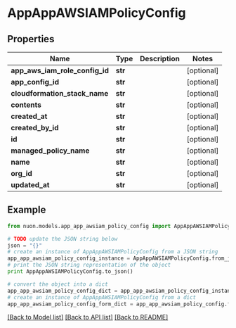 # AppAppAWSIAMPolicyConfig


## Properties

Name | Type | Description | Notes
------------ | ------------- | ------------- | -------------
**app_aws_iam_role_config_id** | **str** |  | [optional] 
**app_config_id** | **str** |  | [optional] 
**cloudformation_stack_name** | **str** |  | [optional] 
**contents** | **str** |  | [optional] 
**created_at** | **str** |  | [optional] 
**created_by_id** | **str** |  | [optional] 
**id** | **str** |  | [optional] 
**managed_policy_name** | **str** |  | [optional] 
**name** | **str** |  | [optional] 
**org_id** | **str** |  | [optional] 
**updated_at** | **str** |  | [optional] 

## Example

```python
from nuon.models.app_app_awsiam_policy_config import AppAppAWSIAMPolicyConfig

# TODO update the JSON string below
json = "{}"
# create an instance of AppAppAWSIAMPolicyConfig from a JSON string
app_app_awsiam_policy_config_instance = AppAppAWSIAMPolicyConfig.from_json(json)
# print the JSON string representation of the object
print AppAppAWSIAMPolicyConfig.to_json()

# convert the object into a dict
app_app_awsiam_policy_config_dict = app_app_awsiam_policy_config_instance.to_dict()
# create an instance of AppAppAWSIAMPolicyConfig from a dict
app_app_awsiam_policy_config_form_dict = app_app_awsiam_policy_config.from_dict(app_app_awsiam_policy_config_dict)
```
[[Back to Model list]](../README.md#documentation-for-models) [[Back to API list]](../README.md#documentation-for-api-endpoints) [[Back to README]](../README.md)


